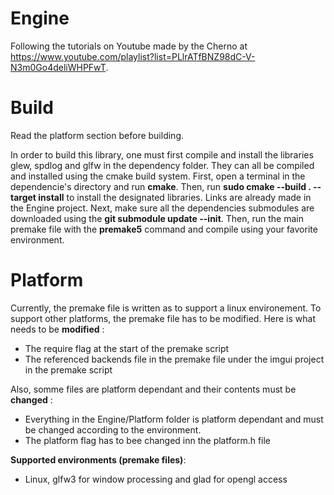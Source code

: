 # Engine

Following the tutorials on Youtube made by the Cherno at https://www.youtube.com/playlist?list=PLlrATfBNZ98dC-V-N3m0Go4deliWHPFwT.

# Build

Read the platform section before building.

In order to build this library, one must first compile and install the libraries glew, spdlog and glfw in the dependency folder. They can all be compiled and installed using the cmake build system. First, open a terminal in the dependencie's directory and run <b>cmake</b>. Then, run <b>sudo cmake --build . --target install</b> to install the designated libraries. Links are already made in the Engine project. Next, make sure all the dependencies submodules are downloaded using the <b>git submodule update --init</b>. Then, run the main premake file with the <b>premake5</b> command and compile using your favorite environment.

# Platform

Currently, the premake file is written as to support a linux environement. To support other platforms, the premake file has to be modified. Here is what needs to be <b>modified</b> :

- The require flag at the start of the premake script
- The referenced backends file in the premake file under the imgui project in the premake script

Also, somme files are platform dependant and their contents must be <b>changed</b> :

- Everything in the Engine/Platform folder is platform dependant and must be changed according to the environment.
- The platform flag has to bee changed inn the platform.h file

<b>Supported environments (premake files)</b>:
- Linux, glfw3 for window processing and glad for opengl access

